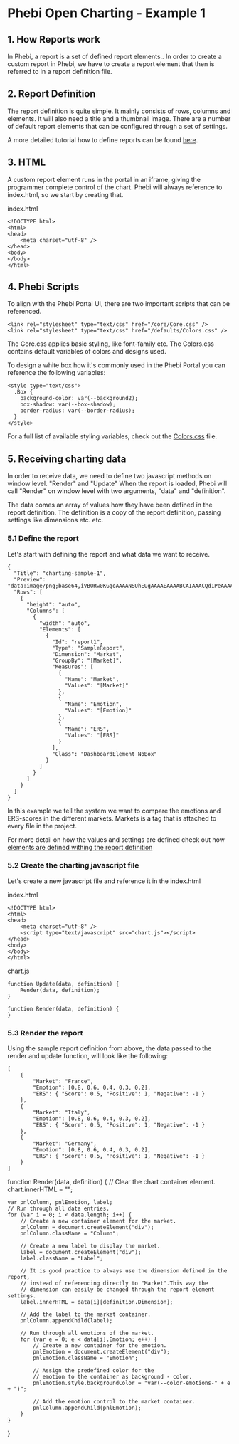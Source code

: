 # Phebi Open Charting - Example 1

## 1. How Reports work

In Phebi, a report is a set of defined report elements.. In order to create a custom report in Phebi, we have to create a report element that then is referred to in a report definition file.

## 2. Report Definition

The report definition is quite simple. It mainly consists of rows, columns and elements. It will also need a title and a thumbnail image. There are a number of default report elements that can be configured through a set of settings.

A more detailed tutorial how to define reports can be found [here](https://github.com/Phebi-AI/report-definitions).

## 3. HTML

A custom report element runs in the portal in an iframe, giving the programmer complete control of the chart. Phebi will always reference to index.html, so we start by creating that.

index.html
```
<!DOCTYPE html>
<html>
<head>
    <meta charset="utf-8" />
</head>
<body>
</body>
</html>
```

## 4. Phebi Scripts

To align with the Phebi Portal UI, there are two important scripts that can be referenced. 

```
<link rel="stylesheet" type="text/css" href="/core/Core.css" />
<link rel="stylesheet" type="text/css" href="/defaults/Colors.css" />
```

The Core.css applies basic styling, like font-family etc. 
The Colors.css contains default variables of colors and designs used.

To design a white box how it's commonly used in the Phebi Portal you can reference the following variables:

```
<style type="text/css">
  .Box {
    background-color: var(--background2);
    box-shadow: var(--box-shadow);
    border-radius: var(--border-radius);
  }
</style>
```

For a full list of available styling variables, check out the [Colors.css](https://dev.phebi.ai/defaults/Colors.css) file.

## 5. Receiving charting data

In order to receive data, we need to define two javascript methods on window level. "Render" and "Update"
When the report is loaded, Phebi will call "Render" on window level with two arguments, "data" and "definition". 

The data comes an array of values how they have been defined in the report definition. The definition is a copy of the report definition, passing settings like dimensions etc. etc.

### 5.1 Define the report

Let's start with defining the report and what data we want to receive.

```
{
  "Title": "charting-sample-1",
  "Preview": "data:image/png;base64,iVBORw0KGgoAAAANSUhEUgAAAAEAAAABCAIAAACQd1PeAAAAAXNSR0IArs4c6QAAAARnQU1BAACxjwv8YQUAAAAJcEhZcwAADsMAAA7DAcdvqGQAAAAMSURBVBhXY/j//z8ABf4C/qc1gYQAAAAASUVORK5CYII=",
  "Rows": [
    {
      "height": "auto",
      "Columns": [
        {
          "width": "auto",
          "Elements": [
            {
              "Id": "report1",
              "Type": "SampleReport",
              "Dimension": "Market",
              "GroupBy": "[Market]",
              "Measures": [
                {
                  "Name": "Market",
                  "Values": "[Market]"
                },
                {
                  "Name": "Emotion",
                  "Values": "[Emotion]"
                },
                {
                  "Name": "ERS",
                  "Values": "[ERS]"
                }
              ],
              "Class": "DashboardElement_NoBox"
            }
          ]
        }
      ]
    }
  ]
}
```

In this example we tell the system we want to compare the emotions and ERS-scores in the different markets. Markets is a tag that is attached to every file in the project.

For more detail on how the values and settings are defined check out how [elements are defined withing the report definition](https://github.com/Phebi-AI/report-definitions#elements)

### 5.2 Create the charting javascript file

Let's create a new javascript file and reference it in the index.html

index.html
```
<!DOCTYPE html>
<html>
<head>
    <meta charset="utf-8" />
    <script type="text/javascript" src="chart.js"></script>
</head>
<body>
</body>
</html>
```

chart.js
```
function Update(data, definition) {
    Render(data, definition);
}

function Render(data, definition) {
}
```

### 5.3 Render the report

Using the sample report definition from above, the data passed to the render and update function, will look like the following:

```
[
    { 
        "Market": "France", 
        "Emotion": [0.8, 0.6, 0.4, 0.3, 0.2], 
        "ERS": { "Score": 0.5, "Positive": 1, "Negative": -1 }
    },
    { 
        "Market": "Italy", 
        "Emotion": [0.8, 0.6, 0.4, 0.3, 0.2], 
        "ERS": { "Score": 0.5, "Positive": 1, "Negative": -1 }
    },
    { 
        "Market": "Germany", 
        "Emotion": [0.8, 0.6, 0.4, 0.3, 0.2], 
        "ERS": { "Score": 0.5, "Positive": 1, "Negative": -1 }
    }
]
```

function Render(data, definition) {
    // Clear the chart container element.
    chart.innerHTML = "";

    var pnlColumn, pnlEmotion, label;
    // Run through all data entries.
    for (var i = 0; i < data.length; i++) {
        // Create a new container element for the market.
        pnlColumn = document.createElement("div");
        pnlColumn.className = "Column";

        // Create a new label to display the market.
        label = document.createElement("div");
        label.className = "Label";

        // It is good practice to always use the dimension defined in the report,
        // instead of referencing directly to "Market".This way the
        // dimension can easily be changed through the report element settings.
        label.innerHTML = data[i][definition.Dimension];

        // Add the label to the market container.
        pnlColumn.appendChild(label);

        // Run through all emotions of the market.
        for (var e = 0; e < data[i].Emotion; e++) {
            // Create a new container for the emotion.
            pnlEmotion = document.createElement("div");
            pnlEmotion.className = "Emotion";

            // Assign the predefined color for the
            // emotion to the container as background - color.
            pnlEmotion.style.backgroundColor = "var(--color-emotions-" + e + ")";

            // Add the emotion control to the market container.
            pnlColumn.appendChild(pnlEmotion);
        }
    }
}

